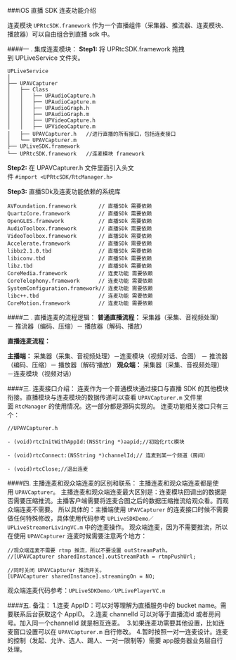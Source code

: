 ###iOS 直播 SDK 连麦功能介绍


连麦模块 ```UPRtcSDK.framework``` 作为一个直播组件（采集器、推流器、连麦模块、播放器）可以自由组合到直播 sdk 中。

####一 . 集成连麦模块：
__Step1:__ 将 UPRtcSDK.framework 拖拽到 UPLiveService 文件夹。		

```
UPLiveService
│
├── UPAVCapturer
│   ├── Class
│   │   ├── UPAudioCapture.h
│   │   ├── UPAudioCapture.m
│   │   ├── UPAudioGraph.h
│   │   ├── UPAudioGraph.m
│   │   ├── UPVideoCapture.h
│   │   ├── UPVideoCapture.m
│   ├── UPAVCapturer.h   //进行直播的所有接口，包括连麦接口
│   └── UPAVCapturer.m
├── UPLiveSDK.framework
└── UPRtcSDK.framework   //连麦模块 framework
```


__Step2:__ 在 UPAVCapturer.h 文件里面引入头文件 ```#import <UPRtcSDK/RtcManager.h>```



__Step3:__ 直播SDk及连麦功能依赖的系统库

```
AVFoundation.framework       // 直播SDk 需要依赖
QuartzCore.framework         // 直播SDk 需要依赖
OpenGLES.framework           // 直播SDk 需要依赖
AudioToolbox.framework       // 直播SDk 需要依赖
VideoToolbox.framework       // 直播SDk 需要依赖
Accelerate.framework         // 直播SDk 需要依赖
libbz2.1.0.tbd               // 直播SDk 需要依赖
libiconv.tbd                 // 直播SDk 需要依赖
libz.tbd                     // 直播SDk 需要依赖
CoreMedia.framework          // 连麦功能 需要依赖 
CoreTelephony.framework      // 连麦功能 需要依赖
SystemConfiguration.framework// 连麦功能 需要依赖
libc++.tbd                   // 连麦功能 需要依赖
CoreMotion.framework         // 连麦功能 需要依赖 
```


####二 . 直播连麦的流程逻辑：
__普通直播流程：__
采集器（采集、音视频处理） － 推流器（编码、压缩）－ 播放器（解码、播放）

__直播连麦流程：__	

__主播端：__ 采集器（采集、音视频处理）－连麦模块（视频对话、合图） － 推流器（编码、压缩）－ 播放器（解码‘播放）
__观众端：__ 采集器（采集、音视频处理）－连麦模块（视频对话）

####三. 连麦接口介绍：
连麦作为一个普通模块通过接口与直播 SDK 的其他模块衔接。直播模块与连麦模块的数据传递可以查看 ```UPAVCapturer.m``` 文件里面 ```RtcManager``` 的使用情况。这一部分都是源码实现的。
连麦功能相关接口只有三个：

```
//UPAVCapturer.h

- (void)rtcInitWithAppId:(NSString *)aapid;//初始化rtc模块

- (void)rtcConnect:(NSString *)channelId;// 连麦到某一个频道（房间）

- (void)rtcClose;//退出连麦
```


####四. 主播连麦和观众端连麦的区别和联系：
主播连麦和观众端连麦都是使用 ```UPAVCapturer```。
主播连麦和观众端连麦最大区别是：连麦模块回调出的数据是否需要压缩推流。主播客户端需要将连麦合图之后的数据压缩推流给观众看。而观众端连麦不需要。
所以具体的：主播端使用 ```UPAVCapturer``` 的连麦接口时候不需要做任何特殊修改，具体使用代码参考 ```UPLiveSDKDemo／UPLiveStreamerLivingVC.m``` 中的连麦操作。
观众端连麦，因为不需要推流，所以在使用 ```UPAVCapturer``` 连麦时候需要注意两个地方：

```
//观众端连麦不需要 rtmp 推流，所以不要设置 outStreamPath。
//[UPAVCapturer sharedInstance].outStreamPath = rtmpPushUrl;

//同时关闭 UPAVCapturer 推流开关。
[UPAVCapturer sharedInstance].streamingOn = NO;
```

观众端连麦代码参考：```UPLiveSDKDemo／UPLivePlayerVC.m```

####五. 备注：
1.连麦 AppID：可以对等理解为直播服务中的 bucket name。需要联系后台获取这个 AppID。
2.连麦 channelId 可以对等于直播流id 或者房间号。加入同一个channelId 就是相互连麦。 
3.如果连麦功需要其他设置，比如连麦窗口设置可以在 ```UPAVCapturer.m``` 自行修改。
4.暂时按照一对一连麦设计。连麦的控制（发起、允许、选人、踢人、一对一限制等）需要 app服务器业务层自行处理。



